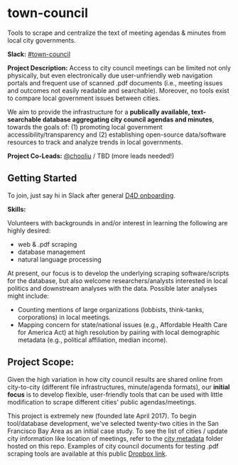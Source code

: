 
# town-council
Tools to scrape and centralize the text of meeting agendas & minutes from local city governments.

**Slack:** [#town-council](http://datafordemocracy.slack.com/messages/town-council)

**Project Description:**
Access to city council meetings can be limited not only physically, but even electronically due user-unfriendly web navigation portals and frequent use of scanned .pdf documents (i.e., meeting issues and outcomes not easily readable and searchable). Moreover, no tools exist to compare local government issues between cities.

We aim to provide the infrastructure for a **publically available, text-searchable database aggregating city council agendas and minutes**, towards the goals of: (1) promoting local government accessibility/transparency and (2) establishing open-source data/software resources to track and analyze trends in local governments.

**Project Co-Leads:**
[@chooliu](https://datafordemocracy.slack.com/messages/@chooliu/) / TBD (more leads needed!)

## Getting Started

To join, just say hi in Slack after general [D4D onboarding](https://github.com/Data4Democracy/read-this-first).

**Skills:**

Volunteers with backgrounds in and/or interest in learning the following are highly desired:

* web & .pdf scraping
* database management
* natural language processing

At present, our focus is to develop the underlying scraping software/scripts for the database, but also welcome researchers/analysts interested in local politics and downstream analyses with the data. Possible later analyses might include:

* Counting mentions of large organizations (lobbists, think-tanks, corporations) in local meetings.
* Mapping concern for state/national issues (e.g., Affordable Health Care for America Act) at high resolution by pairing with local demographic metadata (e.g., political affiliation, median income).

## Project Scope:

Given the high variation in how city council results are shared online from city-to-city (different file infrastructures, minute/agenda formats), our **initial focus** is to develop flexible, user-friendly tools that can be used with little modification to scrape different cities' public agendas/meetings.

This project is extremely new (founded late April 2017). To begin tool/database development, we've selected twenty-two cities in the San Francisco Bay Area as an initial case study. To see the list of cities / update city information like location of meetings, refer to the [city metadata](https://github.com/Data4Democracy/town-council/tree/master/city_metadata) folder hosted on this repo. Examples of city council documents for testing .pdf scraping tools are available at this public [Dropbox link](http://www.dropbox.com/sh/9bxu3ruvjsrir7o/AABg4uCiKczYK4gzD6OV_hbOa?dl=0).
